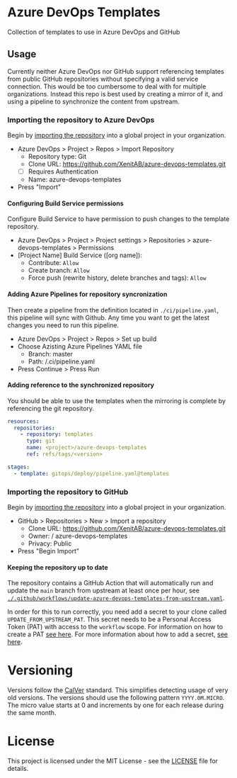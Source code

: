 # Azure DevOps Templates

Collection of templates to use in Azure DevOps and GitHub

## Usage

Currently neither Azure DevOps nor GitHub support referencing templates from public GitHub repositories without
specifying a valid service connection. This would be too cumbersome to deal with for multiple organizations.
Instead this repo is best used by creating a mirror of it, and using a pipeline to synchronize the content from upstream.

### Importing the repository to Azure DevOps

Begin by [importing the repository](https://docs.microsoft.com/en-us/azure/devops/repos/git/import-git-repository?view=azure-devops) into a global project in your organization.

- Azure DevOps > Project > Repos > Import Repository
  - Repository type: Git
  - Clone URL: https://github.com/XenitAB/azure-devops-templates.git
  - [ ] Requires Authentication
  - Name: azure-devops-templates
- Press "Import"

#### Configuring Build Service permissions

Configure Build Service to have permission to push changes to the template repository.

- Azure DevOps > Project > Project settings > Repositories > azure-devops-templates > Permissions
- [Project Name] Build Service ([org name]):
  - Contribute: `Allow`
  - Create branch: `Allow`
  - Force push (rewrite history, delete branches and tags): `Allow`

#### Adding Azure Pipelines for repository syncronization

Then create a pipeline from the definition located in `./ci/pipeline.yaml`, this pipeline will sync with Github.
Any time you want to get the latest changes you need to run this pipeline.

- Azure DevOps > Project > Repos > Set up build
- Choose Azisting Azure Pipelines YAML file
  - Branch: master
  - Path: /.ci/pipeline.yaml
- Press Continue > Press Run

#### Adding reference to the synchronized repository

You should be able to use the templates when the mirroring is complete by referencing the git repository.

```yaml
resources:
  repositories:
    - repository: templates
      type: git
      name: <project>/azure-devops-templates
      ref: refs/tags/<version>

stages:
  - template: gitops/deploy/pipeline.yaml@templates
```

### Importing the repository to GitHub

Begin by [importing the repository](https://github.com/new/import) into a global project in your organization.

- GitHub > Repositories > New > Import a repository
  - Clone URL: https://github.com/XenitAB/azure-devops-templates.git
  - Owner: <your organization> / azure-devops-templates
  - Privacy: Public
- Press "Begin Import"

#### Keeping the repository up to date

The repository contains a GitHub Action that will automatically run and update the `main` branch from upstream at least once per hour, see [`./.github/workflows/update-azure-devops-templates-from-upstream.yaml`](https://github.com/XenitAB/azure-devops-templates/blob/main/.github/workflows/update-azure-devops-templates-from-upstream.yaml).

In order for this to run correctly, you need add a secret to your clone called `UPDATE_FROM_UPSTREAM_PAT`. This secret needs to be a Personal Access Token (PAT) with access to the `workflow` scope. For information on how to create a PAT [see here](https://docs.github.com/en/authentication/keeping-your-account-and-data-secure/creating-a-personal-access-token). For more information about how to add a secret, [see here](https://docs.github.com/en/actions/security-guides/encrypted-secrets).

# Versioning

Versions follow the [CalVer](https://calver.org/) standard. This simplifies detecting usage of very old versions.
The versions should use the following pattern `YYYY.0M.MICRO`. The micro value starts at 0 and increments by one
for each release during the same month.

# License

This project is licensed under the MIT License - see the [LICENSE](LICENSE) file for details.
